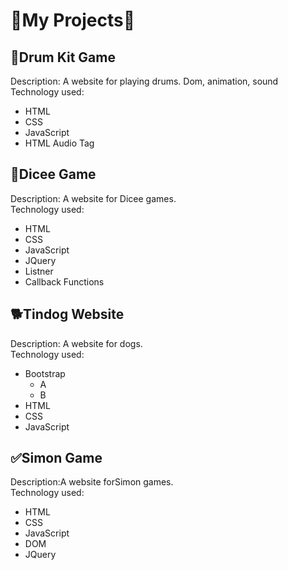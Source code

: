 # 🔰My Projects🔰
## 🥁Drum Kit Game
Description: A website for playing drums. Dom, animation, sound<br>
Technology used:
* HTML
* CSS
* JavaScript
* HTML Audio Tag

## 🎲Dicee Game
Description: A website for Dicee games.<br>
Technology used:
* HTML
* CSS
* JavaScript
* JQuery
* Listner
* Callback Functions
## 🐕Tindog Website
Description: A website for dogs. <br>
Technology used:
* Bootstrap
  * A
  * B
* HTML
* CSS
* JavaScript
## ✅Simon Game 
Description:A website forSimon games.<br>
Technology used:
* HTML
* CSS
* JavaScript
* DOM
* JQuery

